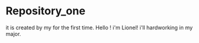 Repository_one
==============

it is created by my for the first time.
Hello ! i'm Lionel! i'll hardworking in my major.
